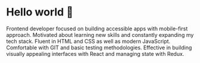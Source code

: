 # Hello world :wave:

Frontend developer focused on building accessible apps with mobile-first approach. Motivated about learning new skills and constantly expanding my tech stack. Fluent in HTML and CSS as well as modern JavaScript. Comfortable with GIT and basic testing methodologies. Effective in building visually appealing interfaces with React and managing state with Redux.
